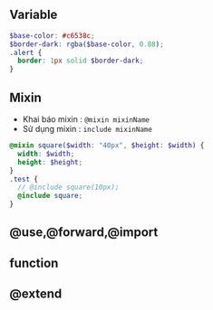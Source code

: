 ## Variable

```scss
$base-color: #c6538c;
$border-dark: rgba($base-color, 0.88);
.alert {
  border: 1px solid $border-dark;
}
```

## Mixin

- Khai báo mixin : `@mixin mixinName`
- Sử dụng mixin : `include mixinName`

```scss
@mixin square($width: "40px", $height: $width) {
  width: $width;
  height: $height;
}
.test {
  // @include square(10px);
  @include square;
}
```

## @use,@forward,@import

## function

## @extend
